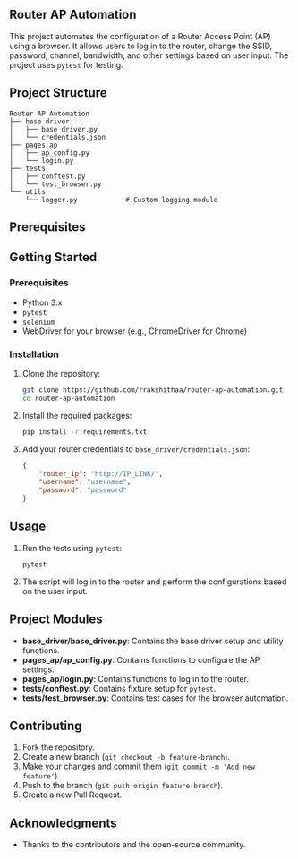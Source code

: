 ## Router AP Automation

This project automates the configuration of a Router Access Point (AP) using a browser. It allows users to log in to the router, change the SSID, password, channel, bandwidth, and other settings based on user input. The project uses `pytest` for testing.

## Project Structure

```
Router AP Automation           
├── base driver
│   ├── base driver.py    
│   └── credentials.json
├── pages_ap
│   ├── ap_config.py
│   └── login.py
├── tests
│   ├── conftest.py
│   └── test_browser.py
└── utils
    └── logger.py            # Custom logging module
```

## Prerequisites



## Getting Started

### Prerequisites

- Python 3.x
- `pytest`
- `selenium`
- WebDriver for your browser (e.g., ChromeDriver for Chrome)

### Installation

1. Clone the repository:
    ```bash
    git clone https://github.com/rrakshithaa/router-ap-automation.git
    cd router-ap-automation
    ```

2. Install the required packages:
    ```bash
    pip install -r requirements.txt
    ```

3. Add your router credentials to `base_driver/credentials.json`:
    ```json
    {
        "router_ip": "http://IP_LINK/",
        "username": "username",
        "password": "password"
    }
    ```

## Usage

1. Run the tests using `pytest`:
    ```bash
    pytest
    ```

2. The script will log in to the router and perform the configurations based on the user input.

## Project Modules

- **base_driver/base_driver.py**: Contains the base driver setup and utility functions.
- **pages_ap/ap_config.py**: Contains functions to configure the AP settings.
- **pages_ap/login.py**: Contains functions to log in to the router.
- **tests/conftest.py**: Contains fixture setup for `pytest`.
- **tests/test_browser.py**: Contains test cases for the browser automation.

## Contributing

1. Fork the repository.
2. Create a new branch (`git checkout -b feature-branch`).
3. Make your changes and commit them (`git commit -m 'Add new feature'`).
4. Push to the branch (`git push origin feature-branch`).
5. Create a new Pull Request.

## Acknowledgments

- Thanks to the contributors and the open-source community.
